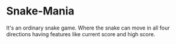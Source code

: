 # Snake-Mania
It's an ordinary snake game. Where the snake can move in all four directions having features like current score and high score.
